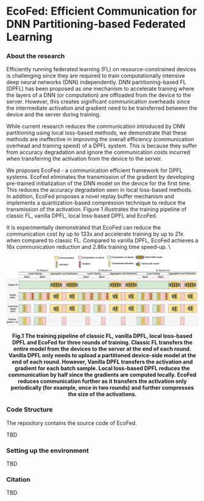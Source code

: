 

# EcoFed: Efficient Communication for DNN Partitioning-based Federated Learning

### About the research
Efficiently running federated learning (FL) on resource-constrained devices is challenging since they are required to train computationally intensive deep neural networks (DNN) independently. DNN partitioning-based FL (DPFL) has been proposed as one mechanism to accelerate training where the layers of a DNN (or computation) are offloaded from the device to the server. However, this creates significant communication overheads since the intermediate activation and gradient need to be transferred between the device and the server during training.

While current research reduces the communication introduced by DNN partitioning using local loss-based methods, we demonstrate that these methods are ineffective in improving the overall efficiency (communication overhead and training speed) of a DPFL system. This is because they suffer from accuracy degradation and ignore the communication costs incurred when transferring the activation from the device to the server. 

We proposes EcoFed - a communication efficient framework for DPFL systems. EcoFed eliminates the transmission of the gradient by developing pre-trained initialization of the DNN model on the device for the first time. This reduces the accuracy degradation seen in local loss-based methods. In addition, EcoFed proposes a novel replay buffer mechanism and implements a quantization-based compression technique to reduce the transmission of the activation. Figure 1 illustrates the training pipeline of classic FL, vanilla DPFL, local loss-based DPFL and EcoFed.

It is experimentally demonstrated that EcoFed can reduce the communication cost by up to 133x and accelerate training by up to 21x when compared to classic FL. Compared to vanilla DPFL, EcoFed achieves a 16x communication reduction and 2.86x training time speed-up. \

<p align = "center">
<img src = "Fig2-bv1.png">
</p>
<p align = "center">
<b>Fig.1 The training pipeline of classic FL, vanilla DPFL, local loss-based DPFL and EcoFed for three rounds of training. Classic FL transfers the entire model from the devices to the server at the end of each round. Vanilla DPFL only needs to upload a partitioned device-side model at the end of each round. However, Vanilla DPFL transfers the activation and gradient for each batch sample. Local loss-based DPFL reduces the communication by half since the gradients are computed locally. EcoFed reduces communication further as it transfers the activation only periodically (for example, once in two rounds) and further compresses the size of the activations.</b>
</p>

### Code Structure
The repository contains the source code of EcoFed.

TBD

### Setting up the environment
TBD

### Citation
TBD
